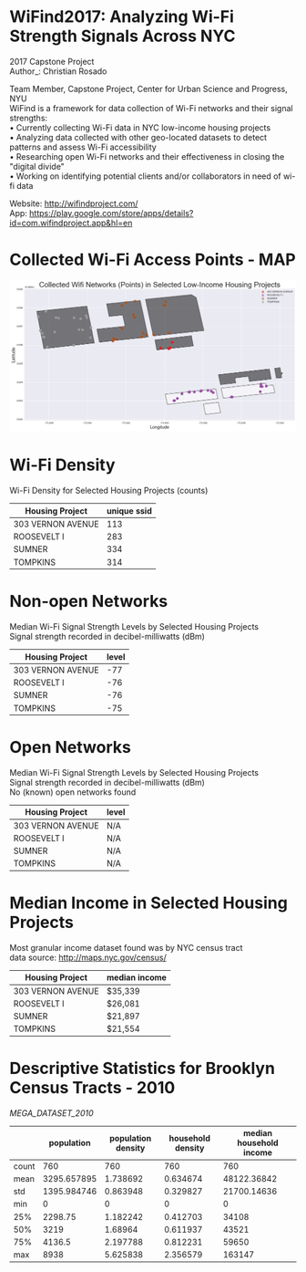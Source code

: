 # WiFind2017: Analyzing Wi-Fi Strength Signals Across NYC 
2017 Capstone Project<br />
Author_: Christian Rosado

Team Member, Capstone Project, Center for Urban Science and Progress, NYU <br />
WiFind is a framework for data collection of Wi-Fi networks and their signal strengths:<br />
• Currently collecting Wi-Fi data in NYC low-income housing projects <br />
• Analyzing data collected with other geo-located datasets to detect patterns and assess Wi-Fi accessibility<br />
• Researching open Wi-Fi networks and their effectiveness in closing the "digital divide"<br />
• Working on identifying potential clients and/or collaborators in need of wi-fi data<br />

Website: http://wifindproject.com/ <br />
App: https://play.google.com/store/apps/details?id=com.wifindproject.app&hl=en

# Collected Wi-Fi Access Points - MAP
![Alt text](housing_wifi.png "Optional Title")

# Wi-Fi Density
Wi-Fi Density for Selected Housing Projects (counts)

|Housing Project  |    unique ssid |
|----|----|
|303 VERNON AVENUE |   113|
|ROOSEVELT I       |   283|
|SUMNER            |   334|
|TOMPKINS          |   314|

# Non-open Networks 
Median Wi-Fi Signal Strength Levels by Selected Housing Projects<br />
Signal strength recorded in decibel-milliwatts (dBm)

|Housing Project  |   level|
|----|----|
|303 VERNON AVENUE|   -77|
|ROOSEVELT I      |   -76|
|SUMNER           |   -76|
|TOMPKINS         |   -75|

# Open Networks 
Median Wi-Fi Signal Strength Levels by Selected Housing Projects<br />
Signal strength recorded in decibel-milliwatts (dBm)<br />
No (known) open networks found


|Housing Project  |   level|
|----|----|
|303 VERNON AVENUE|    N/A|
|ROOSEVELT I      |    N/A|
|SUMNER           |    N/A|
|TOMPKINS         |    N/A|

# Median Income in Selected Housing Projects
Most granular income dataset found was by NYC census tract<br />
data source: http://maps.nyc.gov/census/

|Housing Project  |   median income|
|----|----|
|303 VERNON AVENUE|    $35,339|
|ROOSEVELT I      |    $26,081|
|SUMNER           |    $21,897|
|TOMPKINS         |    $21,554|

# Descriptive Statistics for Brooklyn Census Tracts - 2010
<i>MEGA_DATASET_2010</i>

||population|	population density|	household density|	median household income|
|----|----|----|----|----|
|count|	760|	760|	760|	760|
|mean|	3295.657895|	1.738692|	0.634674|	48122.36842|
|std|	1395.984746|	0.863948|	0.329827|	21700.14636|
|min|	0|	0|	0|	0|
|25%|	2298.75|	1.182242|	0.412703|	34108|
|50%|	3219|	1.68964|	0.611937|	43521|
|75%|	4136.5|	2.197788|	0.812231|	59650|
|max|	8938|	5.625838|	2.356579|	163147|
